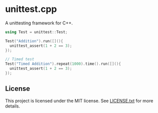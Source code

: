 # unittest.cpp

A unittesting framework for C++.

```cpp
using Test = unittest::Test;

Test("Addition").run([](){
  unittest_assert(1 + 2 == 3);
});

// Timed test
Test("Timed Addition").repeat(1000).time().run([](){
  unittest_assert(1 + 2 == 3);
});
```

## License

This project is licensed under the MIT license.
See [LICENSE.txt](LICENSE.txt) for more details.
